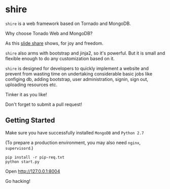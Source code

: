 shire
=====

`shire`  is a web framework based on Tornado and MongoDB.

Why choose Tonado Web and MongoDB?

As this [slide share](http://www.slideshare.net/ikailan/rapid-web-development-using-tornado-web-and-mongodb) shows,
for joy and freedom.

`shire` also arms with bootstrap and jinja2, so it's powerful.
But it is small and flexible enough to do any customization based on it.

`shire` is designed for developers to quickly implement a website and prevent from
wasting time on undertaking considerable basic jobs like configing db,
adding bootstrap, user administration, signin, sign out, uploading resources etc.

Tinker it as you like!

Don't forget to submit a pull request!

## Getting Started

Make sure you have successfully installed `MongoDB` and `Python 2.7`

(To prepare a production environment, you may also need `nginx`, `supervisord`.)

```
pip install -r pip-req.txt
python start.py
```

Open <http://127.0.0.1:8004>

Go hacking!
